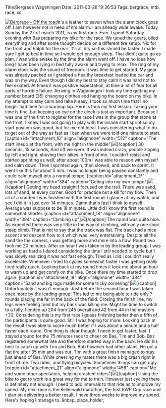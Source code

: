 Title:Bergrace Wageningen
Date: 2011-03-28 19:36:53
Tags: bergrace, mtb, race, xc

[![Bergrace - Off the road](/logo-300x34.png)](http://bergraceofftheroad.nl)It's a
leather to seven when the alarm clock goes off. I am however not in need of
it's alarm. I am already wide awake. Today, Sunday the 27 of march 2011, is my
first race. Ever. I spent Saturday evening with Bas preparing my bike for the
race. We tuned the gears, oiled everything and after some thought decide on a
different tire setup. Nic for the front and Ralph for the rear. It's all dry
so this should be faster. I made sure I got to bed in time so I would get
enough sleep. That didn't quite go as plan. I was wide awake by the time the
alarm went off. I have no idea how long I have been lying in bed fully awake
and trying to relax. The ring of my alarm clock was the sound of freedom. It
was time to get started. My gear was already packed so I grabbed a healthy
breakfast loaded the car and was on my way. Even though I did my best to stay
calm it was hard not to feel excited. At times it was positive expectation, at
time a lot of fear for all sorts of horrible failure. Arriving in Wageningen I
took my time getting my number board (35) changing clothes and hanging the
board on my bike. In my attempt to stay calm and take it easy, I took so much
time that I no longer had time for a warmup lap. Here is thus my first lesson.
Taking your time is fine, but keeping an eye on the clock is just as
important. Because I was one of the first to register for the race I was in
the group that stone at the front. I knew I was not going to play with the
insane start sprint so my start position was good, but for me not ideal. I was
considering what to do to get out of the way as fast as I can when we were
told one minute to start. [caption id="attachment_16" align="alignnone"
width="512" caption="The start lineup at the front, with me right in the
middle"]![](/img_38591.jpg)[/caption] 30 seconds, 15 seconds, And
off we were. It was indeed crazy, people zipping by left and right, shoving
their bikes in front of me. I couldn't resist and started sprinting as well,
after about 100m I was able to reason with myself and calm down. Then I
sprinted again, then slowed, and back to sprint. It went like this for about 5
min. I was no longer being passed constantly and could calm myself into a
normal tempo. [caption id="attachment_17" align="alignnone" width="384"
caption="Geting into my own tempo"]![](/P32788571.jpg)[/caption] Getting my head straight I
focused on the trail. There was sand, lots of sand, at every corner. Good for
practice but a kill for my flow. Then all of a sudden I was finished with the
first round. I glance at my watch, and see I did it in just over 14 minutes.
Damn that's fast I think to myself. Average was suppose to be 18 minutes.
Little did I know the first round is somewhat shorter. [caption
id="attachment_18" align="alignnone" width="384" caption="Climbing
up"]![](/P3279031.jpg)[/caption] The round was quite nice. As
expected there was very little in the way of climbing, with only one short
steep climb. That is not to say that the track was flat. The track had a nice
ascent and descent flow to it which was  very entertaining. Despite all the
sand the the corners, i was getting more and more into a flow. Round two took
me 20 minutes. After an hour I was taken in by the leading group. I was
working as hard a I dared considering the time I still needed to cycle but I
was slowly realizing it was not fast enough. Tried as i did i couldn't really
accelerate. Whenever i tried to cycles somewhat faster i was getting really
tired really quick. Looking back at my round times it took me about an hour to
warm up and get comfy on the bike. Once there my time started to drop again.
[caption id="attachment_19" align="alignnone" width="384" caption="Sand and
big logs made for some tricky cornering"]![](/P3279133.jpg)[/caption] Unfortunately it wasn't
enough. Just before the second hour I was taken once more by the leading
group. This led to me being able to ride only 7 rounds placing me far in the
back of the field. Crosing the finish line, my legs were feeling tired but my
back was killing me. Might be time to switch to a fully. I ended up 204 from
245 overall and 42 from 44 in the masters +30. Considering this is my first
race I guess finishing better then a fifth of the participants is quite good.
Still I was hoping for more. Looking back at the result I was able to score
much better if I was about a minute and a half faster each round. One thing is
clear though. I need to get faster, fast. I stayed around for the 75 minutes
race to cheer on Bas, Tim and Bob. Bas registered somewhat late and therefore
started way in the back. He did his best to catch up with Tim and Bob. Bob
however had other plans. He got a flat tire after 35 min and was out. Tim with
a great finish managed to stay just ahead of Bas. While cheering my mates
there was a big crash right in front of me. Two rides, and flying bicycles.
Sometimes things can get ugly. [caption id="attachment_21" align="alignnone"
width="456" caption="Me and some other spectators, helping crashed
riders"]![](/img_4920.jpg)[/caption] Using the bike to get to work
is a great way for me to train. However just cycling there is definitely not
enough. I need to add intervals to that ride as to improve my speed. My next
race is the Kellerwald marathon, the first RWP Cup race and I plan on
delivering a better result. I have three weeks to improve my speed. Here's
hoping I manage to. &nbsp_place_holder;

